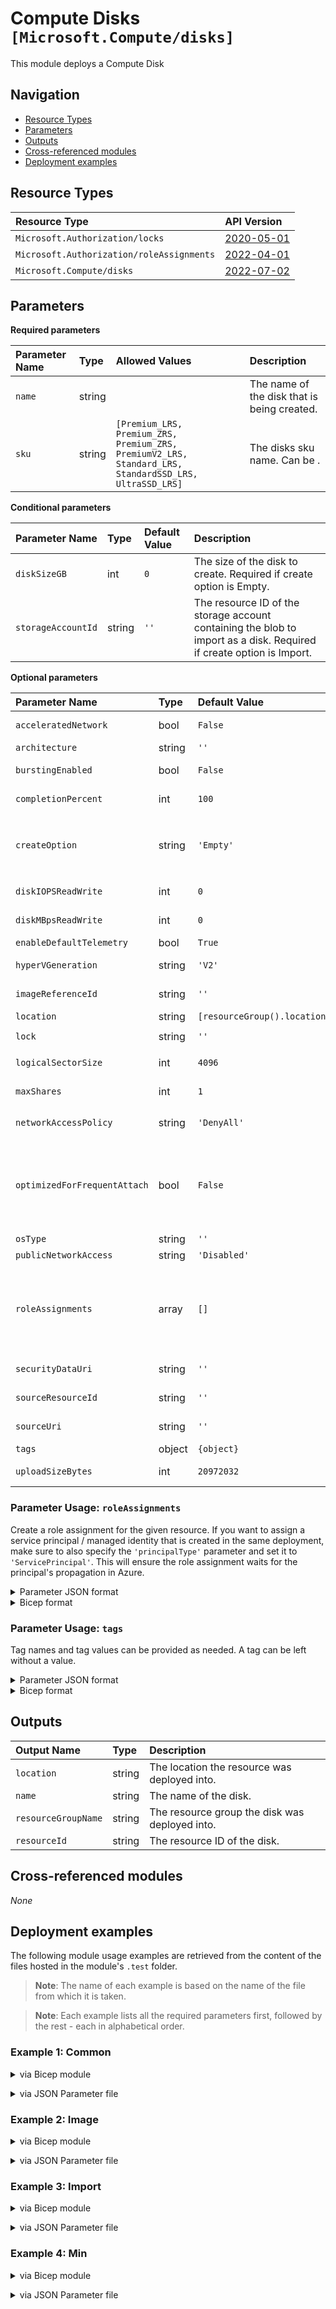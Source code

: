 # Compute Disks `[Microsoft.Compute/disks]`

This module deploys a Compute Disk

## Navigation

- [Resource Types](#Resource-Types)
- [Parameters](#Parameters)
- [Outputs](#Outputs)
- [Cross-referenced modules](#Cross-referenced-modules)
- [Deployment examples](#Deployment-examples)

## Resource Types

| Resource Type | API Version |
| :-- | :-- |
| `Microsoft.Authorization/locks` | [2020-05-01](https://learn.microsoft.com/en-us/azure/templates/Microsoft.Authorization/2020-05-01/locks) |
| `Microsoft.Authorization/roleAssignments` | [2022-04-01](https://learn.microsoft.com/en-us/azure/templates/Microsoft.Authorization/2022-04-01/roleAssignments) |
| `Microsoft.Compute/disks` | [2022-07-02](https://learn.microsoft.com/en-us/azure/templates/Microsoft.Compute/2022-07-02/disks) |

## Parameters

**Required parameters**

| Parameter Name | Type | Allowed Values | Description |
| :-- | :-- | :-- | :-- |
| `name` | string |  | The name of the disk that is being created. |
| `sku` | string | `[Premium_LRS, Premium_ZRS, Premium_ZRS, PremiumV2_LRS, Standard_LRS, StandardSSD_LRS, UltraSSD_LRS]` | The disks sku name. Can be . |

**Conditional parameters**

| Parameter Name | Type | Default Value | Description |
| :-- | :-- | :-- | :-- |
| `diskSizeGB` | int | `0` | The size of the disk to create. Required if create option is Empty. |
| `storageAccountId` | string | `''` | The resource ID of the storage account containing the blob to import as a disk. Required if create option is Import. |

**Optional parameters**

| Parameter Name | Type | Default Value | Allowed Values | Description |
| :-- | :-- | :-- | :-- | :-- |
| `acceleratedNetwork` | bool | `False` |  | True if the image from which the OS disk is created supports accelerated networking. |
| `architecture` | string | `''` | `['', Arm64, x64]` | CPU architecture supported by an OS disk. |
| `burstingEnabled` | bool | `False` |  | Set to true to enable bursting beyond the provisioned performance target of the disk. |
| `completionPercent` | int | `100` |  | Percentage complete for the background copy when a resource is created via the CopyStart operation. |
| `createOption` | string | `'Empty'` | `[Attach, Copy, CopyStart, Empty, FromImage, Import, ImportSecure, Restore, Upload, UploadPreparedSecure]` | Sources of a disk creation. |
| `diskIOPSReadWrite` | int | `0` |  | The number of IOPS allowed for this disk; only settable for UltraSSD disks. |
| `diskMBpsReadWrite` | int | `0` |  | The bandwidth allowed for this disk; only settable for UltraSSD disks. |
| `enableDefaultTelemetry` | bool | `True` |  | Enable telemetry via a Globally Unique Identifier (GUID). |
| `hyperVGeneration` | string | `'V2'` | `[V1, V2]` | The hypervisor generation of the Virtual Machine. Applicable to OS disks only. |
| `imageReferenceId` | string | `''` |  | A relative uri containing either a Platform Image Repository or user image reference. |
| `location` | string | `[resourceGroup().location]` |  | Resource location. |
| `lock` | string | `''` | `['', CanNotDelete, ReadOnly]` | Specify the type of lock. |
| `logicalSectorSize` | int | `4096` |  | Logical sector size in bytes for Ultra disks. Supported values are 512 ad 4096. |
| `maxShares` | int | `1` |  | The maximum number of VMs that can attach to the disk at the same time. Default value is 0. |
| `networkAccessPolicy` | string | `'DenyAll'` | `[AllowAll, AllowPrivate, DenyAll]` | Policy for accessing the disk via network. |
| `optimizedForFrequentAttach` | bool | `False` |  | Setting this property to true improves reliability and performance of data disks that are frequently (more than 5 times a day) by detached from one virtual machine and attached to another. This property should not be set for disks that are not detached and attached frequently as it causes the disks to not align with the fault domain of the virtual machine. |
| `osType` | string | `''` | `['', Linux, Windows]` | Sources of a disk creation. |
| `publicNetworkAccess` | string | `'Disabled'` | `[Disabled, Enabled]` | Policy for controlling export on the disk. |
| `roleAssignments` | array | `[]` |  | Array of role assignment objects that contain the 'roleDefinitionIdOrName' and 'principalId' to define RBAC role assignments on this resource. In the roleDefinitionIdOrName attribute, you can provide either the display name of the role definition, or its fully qualified ID in the following format: '/providers/Microsoft.Authorization/roleDefinitions/c2f4ef07-c644-48eb-af81-4b1b4947fb11'. |
| `securityDataUri` | string | `''` |  | If create option is ImportSecure, this is the URI of a blob to be imported into VM guest state. |
| `sourceResourceId` | string | `''` |  | If create option is Copy, this is the ARM ID of the source snapshot or disk. |
| `sourceUri` | string | `''` |  | If create option is Import, this is the URI of a blob to be imported into a managed disk. |
| `tags` | object | `{object}` |  | Tags of the availability set resource. |
| `uploadSizeBytes` | int | `20972032` |  | If create option is Upload, this is the size of the contents of the upload including the VHD footer. |


### Parameter Usage: `roleAssignments`

Create a role assignment for the given resource. If you want to assign a service principal / managed identity that is created in the same deployment, make sure to also specify the `'principalType'` parameter and set it to `'ServicePrincipal'`. This will ensure the role assignment waits for the principal's propagation in Azure.

<details>

<summary>Parameter JSON format</summary>

```json
"roleAssignments": {
    "value": [
        {
            "roleDefinitionIdOrName": "Reader",
            "description": "Reader Role Assignment",
            "principalIds": [
                "12345678-1234-1234-1234-123456789012", // object 1
                "78945612-1234-1234-1234-123456789012" // object 2
            ]
        },
        {
            "roleDefinitionIdOrName": "/providers/Microsoft.Authorization/roleDefinitions/c2f4ef07-c644-48eb-af81-4b1b4947fb11",
            "principalIds": [
                "12345678-1234-1234-1234-123456789012" // object 1
            ],
            "principalType": "ServicePrincipal"
        }
    ]
}
```

</details>

<details>

<summary>Bicep format</summary>

```bicep
roleAssignments: [
    {
        roleDefinitionIdOrName: 'Reader'
        description: 'Reader Role Assignment'
        principalIds: [
            '12345678-1234-1234-1234-123456789012' // object 1
            '78945612-1234-1234-1234-123456789012' // object 2
        ]
    }
    {
        roleDefinitionIdOrName: '/providers/Microsoft.Authorization/roleDefinitions/c2f4ef07-c644-48eb-af81-4b1b4947fb11'
        principalIds: [
            '12345678-1234-1234-1234-123456789012' // object 1
        ]
        principalType: 'ServicePrincipal'
    }
]
```

</details>
<p>

### Parameter Usage: `tags`

Tag names and tag values can be provided as needed. A tag can be left without a value.

<details>

<summary>Parameter JSON format</summary>

```json
"tags": {
    "value": {
        "Environment": "Non-Prod",
        "Contact": "test.user@testcompany.com",
        "PurchaseOrder": "1234",
        "CostCenter": "7890",
        "ServiceName": "DeploymentValidation",
        "Role": "DeploymentValidation"
    }
}
```

</details>

<details>

<summary>Bicep format</summary>

```bicep
tags: {
    Environment: 'Non-Prod'
    Contact: 'test.user@testcompany.com'
    PurchaseOrder: '1234'
    CostCenter: '7890'
    ServiceName: 'DeploymentValidation'
    Role: 'DeploymentValidation'
}
```

</details>
<p>

## Outputs

| Output Name | Type | Description |
| :-- | :-- | :-- |
| `location` | string | The location the resource was deployed into. |
| `name` | string | The name of the disk. |
| `resourceGroupName` | string | The resource group the  disk was deployed into. |
| `resourceId` | string | The resource ID of the disk. |

## Cross-referenced modules

_None_

## Deployment examples

The following module usage examples are retrieved from the content of the files hosted in the module's `.test` folder.
   >**Note**: The name of each example is based on the name of the file from which it is taken.

   >**Note**: Each example lists all the required parameters first, followed by the rest - each in alphabetical order.

<h3>Example 1: Common</h3>

<details>

<summary>via Bicep module</summary>

```bicep
module disk './compute/disk/main.bicep' = {
  name: '${uniqueString(deployment().name, location)}-test-cdcom'
  params: {
    // Required parameters
    name: 'cdcom001'
    sku: 'UltraSSD_LRS'
    // Non-required parameters
    diskIOPSReadWrite: 500
    diskMBpsReadWrite: 60
    diskSizeGB: 128
    enableDefaultTelemetry: '<enableDefaultTelemetry>'
    lock: 'CanNotDelete'
    logicalSectorSize: 512
    osType: 'Windows'
    publicNetworkAccess: 'Enabled'
    roleAssignments: [
      {
        principalIds: [
          '<managedIdentityPrincipalId>'
        ]
        principalType: 'ServicePrincipal'
        roleDefinitionIdOrName: 'Reader'
      }
    ]
    tags: {
      Environment: 'Non-Prod'
      Role: 'DeploymentValidation'
    }
  }
}
```

</details>
<p>

<details>

<summary>via JSON Parameter file</summary>

```json
{
  "$schema": "https://schema.management.azure.com/schemas/2019-04-01/deploymentParameters.json#",
  "contentVersion": "1.0.0.0",
  "parameters": {
    // Required parameters
    "name": {
      "value": "cdcom001"
    },
    "sku": {
      "value": "UltraSSD_LRS"
    },
    // Non-required parameters
    "diskIOPSReadWrite": {
      "value": 500
    },
    "diskMBpsReadWrite": {
      "value": 60
    },
    "diskSizeGB": {
      "value": 128
    },
    "enableDefaultTelemetry": {
      "value": "<enableDefaultTelemetry>"
    },
    "lock": {
      "value": "CanNotDelete"
    },
    "logicalSectorSize": {
      "value": 512
    },
    "osType": {
      "value": "Windows"
    },
    "publicNetworkAccess": {
      "value": "Enabled"
    },
    "roleAssignments": {
      "value": [
        {
          "principalIds": [
            "<managedIdentityPrincipalId>"
          ],
          "principalType": "ServicePrincipal",
          "roleDefinitionIdOrName": "Reader"
        }
      ]
    },
    "tags": {
      "value": {
        "Environment": "Non-Prod",
        "Role": "DeploymentValidation"
      }
    }
  }
}
```

</details>
<p>

<h3>Example 2: Image</h3>

<details>

<summary>via Bicep module</summary>

```bicep
module disk './compute/disk/main.bicep' = {
  name: '${uniqueString(deployment().name, location)}-test-cdimg'
  params: {
    // Required parameters
    name: 'cdimg001'
    sku: 'Standard_LRS'
    // Non-required parameters
    createOption: 'FromImage'
    enableDefaultTelemetry: '<enableDefaultTelemetry>'
    imageReferenceId: '<imageReferenceId>'
    roleAssignments: [
      {
        principalIds: [
          '<managedIdentityPrincipalId>'
        ]
        principalType: 'ServicePrincipal'
        roleDefinitionIdOrName: 'Reader'
      }
    ]
    tags: {
      Environment: 'Non-Prod'
      Role: 'DeploymentValidation'
    }
  }
}
```

</details>
<p>

<details>

<summary>via JSON Parameter file</summary>

```json
{
  "$schema": "https://schema.management.azure.com/schemas/2019-04-01/deploymentParameters.json#",
  "contentVersion": "1.0.0.0",
  "parameters": {
    // Required parameters
    "name": {
      "value": "cdimg001"
    },
    "sku": {
      "value": "Standard_LRS"
    },
    // Non-required parameters
    "createOption": {
      "value": "FromImage"
    },
    "enableDefaultTelemetry": {
      "value": "<enableDefaultTelemetry>"
    },
    "imageReferenceId": {
      "value": "<imageReferenceId>"
    },
    "roleAssignments": {
      "value": [
        {
          "principalIds": [
            "<managedIdentityPrincipalId>"
          ],
          "principalType": "ServicePrincipal",
          "roleDefinitionIdOrName": "Reader"
        }
      ]
    },
    "tags": {
      "value": {
        "Environment": "Non-Prod",
        "Role": "DeploymentValidation"
      }
    }
  }
}
```

</details>
<p>

<h3>Example 3: Import</h3>

<details>

<summary>via Bicep module</summary>

```bicep
module disk './compute/disk/main.bicep' = {
  name: '${uniqueString(deployment().name, location)}-test-cdimp'
  params: {
    // Required parameters
    name: 'cdimp001'
    sku: 'Standard_LRS'
    // Non-required parameters
    createOption: 'Import'
    enableDefaultTelemetry: '<enableDefaultTelemetry>'
    roleAssignments: [
      {
        principalIds: [
          '<managedIdentityPrincipalId>'
        ]
        principalType: 'ServicePrincipal'
        roleDefinitionIdOrName: 'Reader'
      }
    ]
    sourceUri: '<sourceUri>'
    storageAccountId: '<storageAccountId>'
    tags: {
      Environment: 'Non-Prod'
      Role: 'DeploymentValidation'
    }
  }
}
```

</details>
<p>

<details>

<summary>via JSON Parameter file</summary>

```json
{
  "$schema": "https://schema.management.azure.com/schemas/2019-04-01/deploymentParameters.json#",
  "contentVersion": "1.0.0.0",
  "parameters": {
    // Required parameters
    "name": {
      "value": "cdimp001"
    },
    "sku": {
      "value": "Standard_LRS"
    },
    // Non-required parameters
    "createOption": {
      "value": "Import"
    },
    "enableDefaultTelemetry": {
      "value": "<enableDefaultTelemetry>"
    },
    "roleAssignments": {
      "value": [
        {
          "principalIds": [
            "<managedIdentityPrincipalId>"
          ],
          "principalType": "ServicePrincipal",
          "roleDefinitionIdOrName": "Reader"
        }
      ]
    },
    "sourceUri": {
      "value": "<sourceUri>"
    },
    "storageAccountId": {
      "value": "<storageAccountId>"
    },
    "tags": {
      "value": {
        "Environment": "Non-Prod",
        "Role": "DeploymentValidation"
      }
    }
  }
}
```

</details>
<p>

<h3>Example 4: Min</h3>

<details>

<summary>via Bicep module</summary>

```bicep
module disk './compute/disk/main.bicep' = {
  name: '${uniqueString(deployment().name, location)}-test-cdmin'
  params: {
    // Required parameters
    name: 'cdmin001'
    sku: 'Standard_LRS'
    // Non-required parameters
    diskSizeGB: 1
    enableDefaultTelemetry: '<enableDefaultTelemetry>'
  }
}
```

</details>
<p>

<details>

<summary>via JSON Parameter file</summary>

```json
{
  "$schema": "https://schema.management.azure.com/schemas/2019-04-01/deploymentParameters.json#",
  "contentVersion": "1.0.0.0",
  "parameters": {
    // Required parameters
    "name": {
      "value": "cdmin001"
    },
    "sku": {
      "value": "Standard_LRS"
    },
    // Non-required parameters
    "diskSizeGB": {
      "value": 1
    },
    "enableDefaultTelemetry": {
      "value": "<enableDefaultTelemetry>"
    }
  }
}
```

</details>
<p>
